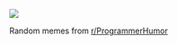 ![](https://preview.redd.it/2r8stqk3oirf1.png?width=640&crop=smart&auto=webp&s=5336db6bfeb7f83244dd158e20315359a4822e75)

 Random memes from [r/ProgrammerHumor](https://www.reddit.com/r/ProgrammerHumor/)
